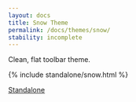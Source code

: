 ```yaml
---
layout: docs
title: Snow Theme
permalink: /docs/themes/snow/
stability: incomplete
---
```


<p>Clean, flat toolbar theme.</p>
{% include standalone/snow.html %}
<p>
  <a class="standalone-link" href="/standalone/snow">Standalone</a>
</p>

